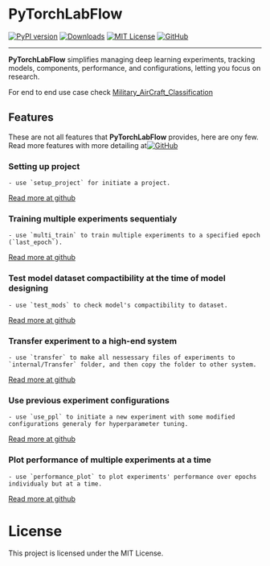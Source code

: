 # PyTorchLabFlow

[![PyPI version](https://badge.fury.io/py/pytorchlabflow.svg)](https://badge.fury.io/py/pytorchlabflow)
[![Downloads](https://static.pepy.tech/badge/Pytorchlabflow)](https://pepy.tech/project/Pytorchlabflow)
[![MIT License](https://img.shields.io/badge/License-MIT-green.svg)](./LICENSE)
[![GitHub](https://img.shields.io/badge/GitHub-Repo-black?style=flat&logo=github)](https://github.com/BBEK-Anand/PyTorchLabFlow)

---

**PyTorchLabFlow** simplifies managing deep learning experiments, tracking models, components, performance, and configurations, letting you focus on research.

For end to end use case check [Military_AirCraft_Classification](https://github.com/BBEK-Anand/Military_AirCraft_Classification)

## Features
These are not all features that **PyTorchLabFlow** provides, here are ony few. Read more features with more detailing at[![GitHub](https://img.shields.io/static/v1?label=&message=GitHub&color=black&logo=github&logoColor=white&style=flat-square)](https://github.com/BBEK-Anand/PyTorchLabFlow)

### Setting up project
    - use `setup_project` for initiate a project.
   [Read more at github](https://github.com/BBEK-Anand/PyTorchLabFlow#setup_project)
    
### Training multiple experiments sequentialy
    - use `multi_train` to train multiple experiments to a specified epoch (`last_epoch`).
   [Read more at github](https://github.com/BBEK-Anand/PyTorchLabFlow#multi_train)

### Test model dataset compactibility at the time of model designing
    - use `test_mods` to check model's compactibility to dataset.
   [Read more at github](https://github.com/BBEK-Anand/PyTorchLabFlow#test_mods)
   
### Transfer experiment to a high-end system
    - use `transfer` to make all nessessary files of experiments to `internal/Transfer` folder, and then copy the folder to other system.
   [Read more at github](https://github.com/BBEK-Anand/PyTorchLabFlow#transfer)

### Use previous experiment configurations
    - use `use_ppl` to initiate a new experiment with some modified configurations generaly for hyperparameter tuning.
   [Read more at github](https://github.com/BBEK-Anand/PyTorchLabFlow#use_ppl)

### Plot performance of multiple experiments at a time
    - use `performance_plot` to plot experiments' performance over epochs individualy but at a time.
   [Read more at github](https://github.com/BBEK-Anand/PyTorchLabFlow#performance_plot)


# License
This project is licensed under the MIT License.
